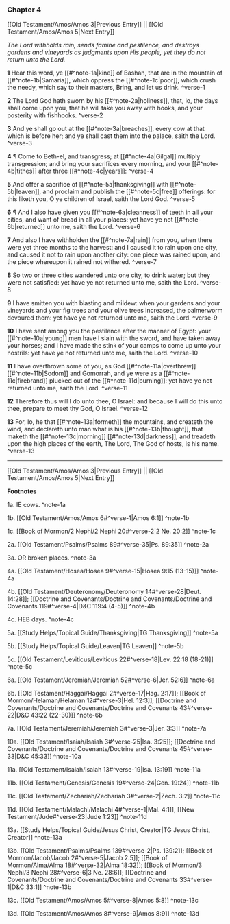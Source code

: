 ### Chapter 4

[[Old Testament/Amos/Amos 3|Previous Entry]]  ||  [[Old Testament/Amos/Amos 5|Next Entry]]

*The Lord withholds rain, sends famine and pestilence, and destroys gardens and vineyards as judgments upon His people, yet they do not return unto the Lord.*

**1**  Hear this word, ye [[#^note-1a|kine]] of Bashan, that are in the mountain of [[#^note-1b|Samaria]], which oppress the [[#^note-1c|poor]], which crush the needy, which say to their masters, Bring, and let us drink. ^verse-1

**2**  The Lord God hath sworn by his [[#^note-2a|holiness]], that, lo, the days shall come upon you, that he will take you away with hooks, and your posterity with fishhooks. ^verse-2

**3**  And ye shall go out at the [[#^note-3a|breaches]], every cow at that which is before her; and ye shall cast them into the palace, saith the Lord. ^verse-3

**4**  ¶ Come to Beth-el, and transgress; at [[#^note-4a|Gilgal]] multiply transgression; and bring your sacrifices every morning, and your [[#^note-4b|tithes]] after three [[#^note-4c|years]]: ^verse-4

**5**  And offer a sacrifice of [[#^note-5a|thanksgiving]] with [[#^note-5b|leaven]], and proclaim and publish the [[#^note-5c|free]] offerings: for this liketh you, O ye children of Israel, saith the Lord God. ^verse-5

**6**  ¶ And I also have given you [[#^note-6a|cleanness]] of teeth in all your cities, and want of bread in all your places: yet have ye not [[#^note-6b|returned]] unto me, saith the Lord. ^verse-6

**7**  And also I have withholden the [[#^note-7a|rain]] from you, when there were yet three months to the harvest: and I caused it to rain upon one city, and caused it not to rain upon another city: one piece was rained upon, and the piece whereupon it rained not withered. ^verse-7

**8**  So two or three cities wandered unto one city, to drink water; but they were not satisfied: yet have ye not returned unto me, saith the Lord. ^verse-8

**9**  I have smitten you with blasting and mildew: when your gardens and your vineyards and your fig trees and your olive trees increased, the palmerworm devoured them: yet have ye not returned unto me, saith the Lord. ^verse-9

**10**  I have sent among you the pestilence after the manner of Egypt: your [[#^note-10a|young]] men have I slain with the sword, and have taken away your horses; and I have made the stink of your camps to come up unto your nostrils: yet have ye not returned unto me, saith the Lord. ^verse-10

**11**  I have overthrown some of you, as God [[#^note-11a|overthrew]] [[#^note-11b|Sodom]] and Gomorrah, and ye were as a [[#^note-11c|firebrand]] plucked out of the [[#^note-11d|burning]]: yet have ye not returned unto me, saith the Lord. ^verse-11

**12**  Therefore thus will I do unto thee, O Israel: and because I will do this unto thee, prepare to meet thy God, O Israel. ^verse-12

**13**  For, lo, he that [[#^note-13a|formeth]] the mountains, and createth the wind, and declareth unto man what is his [[#^note-13b|thought]], that maketh the [[#^note-13c|morning]] [[#^note-13d|darkness]], and treadeth upon the high places of the earth, The Lord, The God of hosts, is his name. ^verse-13


---
[[Old Testament/Amos/Amos 3|Previous Entry]]  ||  [[Old Testament/Amos/Amos 5|Next Entry]]


**Footnotes**


1a. IE cows. ^note-1a

1b. [[Old Testament/Amos/Amos 6#^verse-1|Amos 6:1]] ^note-1b

1c. [[Book of Mormon/2 Nephi/2 Nephi 20#^verse-2|2 Ne. 20:2]] ^note-1c

2a. [[Old Testament/Psalms/Psalms 89#^verse-35|Ps. 89:35]] ^note-2a

3a. OR broken places. ^note-3a

4a. [[Old Testament/Hosea/Hosea 9#^verse-15|Hosea 9:15 (13-15)]] ^note-4a

4b. [[Old Testament/Deuteronomy/Deuteronomy 14#^verse-28|Deut. 14:28]]; [[Doctrine and Covenants/Doctrine and Covenants/Doctrine and Covenants 119#^verse-4|D&C 119:4 (4-5)]] ^note-4b

4c. HEB days. ^note-4c

5a. [[Study Helps/Topical Guide/Thanksgiving|TG Thanksgiving]] ^note-5a

5b. [[Study Helps/Topical Guide/Leaven|TG Leaven]] ^note-5b

5c. [[Old Testament/Leviticus/Leviticus 22#^verse-18|Lev. 22:18 (18-21)]] ^note-5c

6a. [[Old Testament/Jeremiah/Jeremiah 52#^verse-6|Jer. 52:6]] ^note-6a

6b. [[Old Testament/Haggai/Haggai 2#^verse-17|Hag. 2:17]]; [[Book of Mormon/Helaman/Helaman 12#^verse-3|Hel. 12:3]]; [[Doctrine and Covenants/Doctrine and Covenants/Doctrine and Covenants 43#^verse-22|D&C 43:22 (22-30)]] ^note-6b

7a. [[Old Testament/Jeremiah/Jeremiah 3#^verse-3|Jer. 3:3]] ^note-7a

10a. [[Old Testament/Isaiah/Isaiah 3#^verse-25|Isa. 3:25]]; [[Doctrine and Covenants/Doctrine and Covenants/Doctrine and Covenants 45#^verse-33|D&C 45:33]] ^note-10a

11a. [[Old Testament/Isaiah/Isaiah 13#^verse-19|Isa. 13:19]] ^note-11a

11b. [[Old Testament/Genesis/Genesis 19#^verse-24|Gen. 19:24]] ^note-11b

11c. [[Old Testament/Zechariah/Zechariah 3#^verse-2|Zech. 3:2]] ^note-11c

11d. [[Old Testament/Malachi/Malachi 4#^verse-1|Mal. 4:1]]; [[New Testament/Jude#^verse-23|Jude 1:23]] ^note-11d

13a. [[Study Helps/Topical Guide/Jesus Christ, Creator|TG Jesus Christ, Creator]] ^note-13a

13b. [[Old Testament/Psalms/Psalms 139#^verse-2|Ps. 139:2]]; [[Book of Mormon/Jacob/Jacob 2#^verse-5|Jacob 2:5]]; [[Book of Mormon/Alma/Alma 18#^verse-32|Alma 18:32]]; [[Book of Mormon/3 Nephi/3 Nephi 28#^verse-6|3 Ne. 28:6]]; [[Doctrine and Covenants/Doctrine and Covenants/Doctrine and Covenants 33#^verse-1|D&C 33:1]] ^note-13b

13c. [[Old Testament/Amos/Amos 5#^verse-8|Amos 5:8]] ^note-13c

13d. [[Old Testament/Amos/Amos 8#^verse-9|Amos 8:9]] ^note-13d